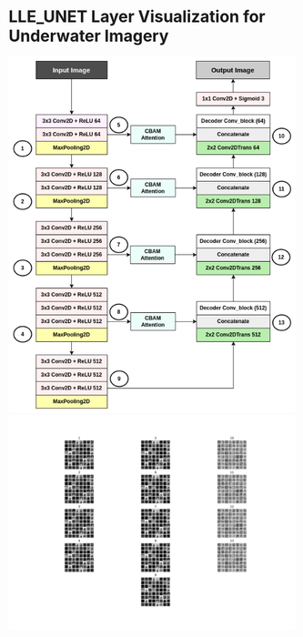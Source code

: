 # LLE_UNET Layer Visualization for Underwater Imagery

<div align="center">
    <img src="resources/VGG_UNET.png" alt="LLE_UNET">
</div>

<div align="center">
    <img src="resources/layes.png" alt="Layers">
</div>
